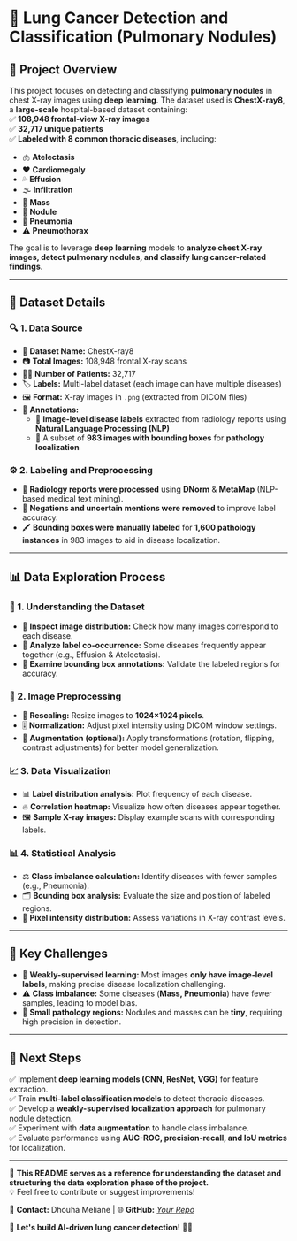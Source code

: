 # 🏥 Lung Cancer Detection and Classification (Pulmonary Nodules)

## 📌 Project Overview  
This project focuses on detecting and classifying **pulmonary nodules** in chest X-ray images using **deep learning**. The dataset used is **ChestX-ray8**, a **large-scale** hospital-based dataset containing:  
✅ **108,948 frontal-view X-ray images**  
✅ **32,717 unique patients**  
✅ **Labeled with 8 common thoracic diseases**, including:  
   - 🫁 **Atelectasis**  
   - ❤️ **Cardiomegaly**  
   - 💦 **Effusion**  
   - 🌫️ **Infiltration**  
   - 🦠 **Mass**  
   - 🔴 **Nodule**  
   - 🤒 **Pneumonia**  
   - ⚠️ **Pneumothorax**  

The goal is to leverage **deep learning** models to **analyze chest X-ray images, detect pulmonary nodules, and classify lung cancer-related findings**.

---

## 📂 Dataset Details  
### 🔍 1. Data Source  
- 📄 **Dataset Name:** ChestX-ray8  
- 📷 **Total Images:** 108,948 frontal X-ray scans  
- 👨‍⚕️ **Number of Patients:** 32,717  
- 🏷️ **Labels:** Multi-label dataset (each image can have multiple diseases)  
- 🖼️ **Format:** X-ray images in `.png` (extracted from DICOM files)  
- 🔬 **Annotations:**  
  - 📑 **Image-level disease labels** extracted from radiology reports using **Natural Language Processing (NLP)**  
  - 📌 A subset of **983 images with bounding boxes** for **pathology localization**  

### ⚙️ 2. Labeling and Preprocessing  
- 🏥 **Radiology reports were processed** using **DNorm** & **MetaMap** (NLP-based medical text mining).  
- 📝 **Negations and uncertain mentions were removed** to improve label accuracy.  
- 🖍️ **Bounding boxes were manually labeled** for **1,600 pathology instances** in 983 images to aid in disease localization.  

---

## 📊 Data Exploration Process  
### 🧐 1. Understanding the Dataset  
- 📌 **Inspect image distribution:** Check how many images correspond to each disease.  
- 🔗 **Analyze label co-occurrence:** Some diseases frequently appear together (e.g., Effusion & Atelectasis).  
- 📏 **Examine bounding box annotations:** Validate the labeled regions for accuracy.  

### 🔧 2. Image Preprocessing  
- 📏 **Rescaling:** Resize images to **1024×1024 pixels**.  
- 🎚️ **Normalization:** Adjust pixel intensity using DICOM window settings.  
- 🔄 **Augmentation (optional):** Apply transformations (rotation, flipping, contrast adjustments) for better model generalization.  

### 📈 3. Data Visualization  
- 📊 **Label distribution analysis:** Plot frequency of each disease.  
- 🔥 **Correlation heatmap:** Visualize how often diseases appear together.  
- 🖼️ **Sample X-ray images:** Display example scans with corresponding labels.  

### 📊 4. Statistical Analysis  
- ⚖️ **Class imbalance calculation:** Identify diseases with fewer samples (e.g., Pneumonia).  
- 🗂️ **Bounding box analysis:** Evaluate the size and position of labeled regions.  
- 🌈 **Pixel intensity distribution:** Assess variations in X-ray contrast levels.  

---

## 🚧 Key Challenges  
- 🤖 **Weakly-supervised learning:** Most images **only have image-level labels**, making precise disease localization challenging.  
- ⚠️ **Class imbalance:** Some diseases (**Mass, Pneumonia**) have fewer samples, leading to model bias.  
- 🧐 **Small pathology regions:** Nodules and masses can be **tiny**, requiring high precision in detection.  

---

## 🚀 Next Steps  
✅ Implement **deep learning models (CNN, ResNet, VGG)** for feature extraction.  
✅ Train **multi-label classification models** to detect thoracic diseases.  
✅ Develop a **weakly-supervised localization approach** for pulmonary nodule detection.  
✅ Experiment with **data augmentation** to handle class imbalance.  
✅ Evaluate performance using **AUC-ROC, precision-recall, and IoU metrics** for localization.  

---

📌 **This README serves as a reference for understanding the dataset and structuring the data exploration phase of the project.**  
💡 Feel free to contribute or suggest improvements!  

📧 **Contact:** Dhouha Meliane | 🌐 **GitHub:** [_Your Repo_](https://github.com/dhou22/PulmoScan-Project)  

🚀 **Let's build AI-driven lung cancer detection!** 🏥💙  
